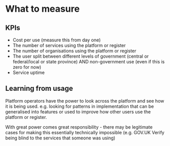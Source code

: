 <!-- TITLE: What To Measure -->

# What to measure

## KPIs
* Cost per use (measure this from day one)
* The number of services using the platform or register
* The number of organisations using the platform or register
* The user split between different levels of government (central or federal/local or state province) AND non-government use (even if this is zero for now)
* Service uptime


## Learning from usage

Platform operators have the power to look across the platform and see how it is being used. e.g. looking for patterns in implementation that can be generalised into features or used to improve how other users use the platform or register.

With great power comes great responsibility - there may be legitimate cases for making this essentially technically impossible (e.g. GOV.UK Verify being blind to the services that someone was using)